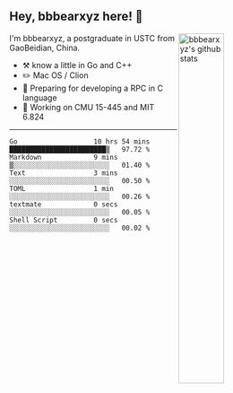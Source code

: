 ## Hey, bbbearxyz here! :wave:

<img align="right" alt="bbbearxyz's github stats" width="40%" src="https://github-readme-stats.vercel.app/api?username=bbbearxyz&show_icons=true">

I'm bbbearxyz, a postgraduate in USTC from GaoBeidian, China.

-   :hammer_and_pick:    know a little in Go and C++
-   :pencil2: Mac OS / Clion
-   :seedling: Preparing for developing a RPC in C language 
-   :thinking: Working on CMU 15-445 and MIT 6.824
---
<!--START_SECTION:waka-->

```text
Go                   10 hrs 54 mins  ████████████████████████▒   97.72 %
Markdown             9 mins          ▒░░░░░░░░░░░░░░░░░░░░░░░░   01.40 %
Text                 3 mins          ░░░░░░░░░░░░░░░░░░░░░░░░░   00.50 %
TOML                 1 min           ░░░░░░░░░░░░░░░░░░░░░░░░░   00.26 %
textmate             0 secs          ░░░░░░░░░░░░░░░░░░░░░░░░░   00.05 %
Shell Script         0 secs          ░░░░░░░░░░░░░░░░░░░░░░░░░   00.02 %
```

<!--END_SECTION:waka-->
